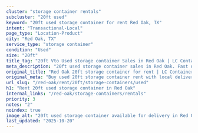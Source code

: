 ```yaml
---
cluster: "storage container rentals"
subcluster: "20ft used"
keyword: "20ft used storage container for rent Red Oak, TX"
intent: "Transactional-Local"
page_type: "Location-Product"
city: "Red Oak, TX"
service_type: "storage container"
condition: "Used"
size: "20ft"
title_tag: "20ft Vto Used storage container Sales in Red Oak | LC Container"
meta_description: "20ft used storage container sales in Red Oak. Fast delivery, competitive pricing. Serving storage containers area. Quote ID: J7X. Call (214) 524-4168 for your free quote today."
original_title: "Red Oak 20ft storage container for rent | LC Container"
original_meta: "Buy used 20ft storage container rent with local delivery in Red Oak, TX. LC Container — local Since 2003. Request a fast quote today."
url_slug: "/red-oak/rent/20ft/storage-containers/used"
h1: "Rent 20ft used storage container in Red Oak"
internal_links: "/red-oak/storage-containers/rentals"
priority: 3
notes: "2"
noindex: true
image_alt: "20ft used storage container available for delivery in Red Oak"
last_updated: "2025-10-20"
---
```


<!-- TODO: Add unique city/inventory copy, images, and internal links here. -->
